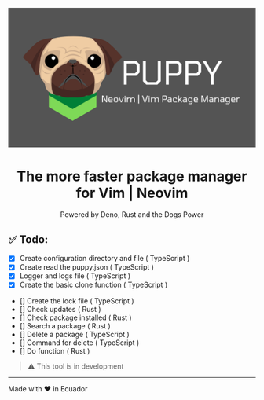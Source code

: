 <div align="center">
  <p>
    <img src="./docs/puppy_logo.png">
  </p>
  <h1>The more faster package manager for Vim | Neovim</h1>
  <p>Powered by Deno, Rust and the Dogs Power</p>
</div>

## ✅ Todo:

- [x] Create configuration directory and file ( TypeScript )
- [x] Create read the puppy.json ( TypeScript )
- [x] Logger and logs file ( TypeScript )
- [x] Create the basic clone function ( TypeScript )
- [] Create the lock file ( TypeScript )
- [] Check updates ( Rust )
- [] Check package installed ( Rust )
- [] Search a package ( Rust )
- [] Delete a package ( TypeScript  )
- [] Command for delete ( TypeScript )
- [] Do function ( Rust )

> ⚠️ This tool is in development

---

Made with ❤ in Ecuador
